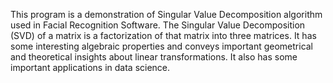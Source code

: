 This program is a demonstration of Singular Value Decomposition algorithm used in Facial Recognition Software.
The Singular Value Decomposition (SVD) of a matrix is a factorization of that matrix into three matrices. It has some interesting algebraic properties and conveys important geometrical and theoretical insights about linear transformations. It also has some important applications in data science. 
